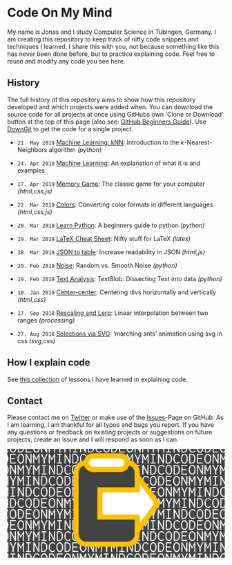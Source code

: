 # Code On My Mind

My name is Jonas and I study Computer Science in Tübingen, Germany. I am creating this repository to keep track of nifty code snippets and techniques I learned. I share this with you, not because something like this has never been done before, but to practice explaining code. Feel free to reuse and modify any code you see here.

## History

The full history of this repository aims to show how this repository developed and which projects were added when. You can download the source code for all projects at once using GitHubs own 'Clone or Download' button at the top of this page (also see: [GitHub Beginners Guide](https://education.github.com/git-cheat-sheet-education.pdf)). Use [DownGit](https://minhaskamal.github.io/DownGit/#/home) to get the code for a single project.

- `21. May 2019` [Machine Learning: kNN](./projects/machine-learning/knn): Introduction to the *k*-Nearest-Neighbors algorithm _(python)_

- `24. Apr 2019` [Machine Learning](./projects/machine-learning): An explanation of what it is and examples

- `17. Apr 2019` [Memory Game](./projects/memory-game): The classic game for your computer _(html,css,js)_

- `22. Mar 2019` [Colors](./projects/colors): Converting color formats in different languages _(html,css,js)_

- `20. Mar 2019` [Learn Python](./projects/learn-python): A beginners guide to python _(python)_

- `19. Mar 2019` [LaTeX Cheat Sheet](./projects/latex-cheat-sheet): Nifty stuff for LaTeX _(latex)_

- `18. Mar 2019` [JSON to table](./projects/json-to-table): Increase readability in JSON _(html,js)_

- `20. Feb 2019` [Noise](./projects/noise): Random vs. Smooth Noise _(python)_

- `19. Feb 2019` [Text Analysis](./projects/text-analysis): TextBlob: Dissecting Text into data _(python)_

- `10. Jan 2019` [Center-center](./projects/center-center): Centering divs horizontally and vertically _(html,css)_

- `17. Sep 2018` [Rescaling and Lerp](./projects/rescaling-and-lerp): Linear interpolation between two ranges _(processing)_

- `27. Aug 2018` [Selections via SVG](./projects/svg-selection): ‘marching ants’ animation using svg in css _(svg,css)_

## How I explain code

See [this collection](./how-i-explain-code.md) of lessons I have learned in explaining code.


## Contact

Please contact me on [Twitter](https://twitter.com/Code_On_My_Mind) or make use of the [Issues](https://github.com/JonasKoenig/CodeOnMyMind/issues)-Page on GitHub. As I am learning, I am thankful for all typos and bugs you report. If you have any questions or feedback on existing projects or suggestions on future projects, create an issue and I will respond as soon as I can.

![Code On My Mind Banner](media/CodeOnMyMind_Banner.png)
